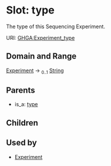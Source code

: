 
# Slot: type


The type of this Sequencing Experiment.

URI: [GHGA:Experiment_type](https://w3id.org/GHGA/Experiment_type)


## Domain and Range

[Experiment](Experiment.md) &#8594;  <sub>0..1</sub> [String](types/String.md)

## Parents

 *  is_a: [type](type.md)

## Children


## Used by

 * [Experiment](Experiment.md)
